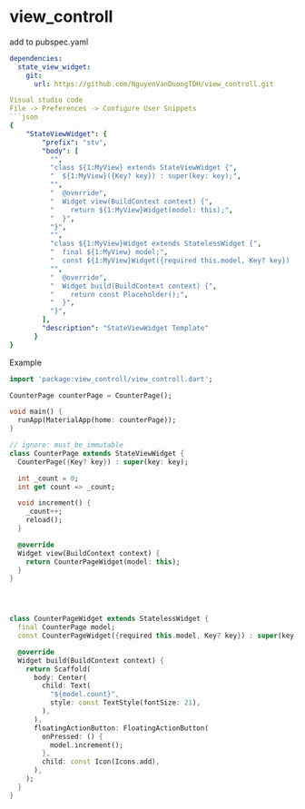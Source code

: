 # view_controll
add to pubspec.yaml
```yaml
dependencies:
  state_view_widget:
    git:
      url: https://github.com/NguyenVanDuongTDH/view_controll.git

Visual studio code
File -> Preferences -> Configure User Snippets
```json
{
	"StateViewWidget": {
		"prefix": "stv",
		"body": [
		  "",
		  "class ${1:MyView} extends StateViewWidget {",
		  "  ${1:MyView}({Key? key}) : super(key: key);",
		  "",
		  "  @override",
		  "  Widget view(BuildContext context) {",
		  "    return ${1:MyView}Widget(model: this);",
		  "  }",
		  "}",
		  "",
		  "class ${1:MyView}Widget extends StatelessWidget {",
		  "  final ${1:MyView} model;",
		  "  const ${1:MyView}Widget({required this.model, Key? key}) : super(key: key);",
		  "",
		  "  @override",
		  "  Widget build(BuildContext context) {",
		  "    return const Placeholder();",
		  "  }",
		  "}",
		],
		"description": "StateViewWidget Template"
	  }
}	    
```

Example
```dart
import 'package:view_controll/view_controll.dart';

CounterPage counterPage = CounterPage();

void main() {
  runApp(MaterialApp(home: counterPage));
}

// ignore: must_be_immutable
class CounterPage extends StateViewWidget {
  CounterPage({Key? key}) : super(key: key);

  int _count = 0;
  int get count => _count;

  void increment() {
    _count++;
    reload();
  }

  @override
  Widget view(BuildContext context) {
    return CounterPageWidget(model: this);
  }
}




class CounterPageWidget extends StatelessWidget {
  final CounterPage model;
  const CounterPageWidget({required this.model, Key? key}) : super(key: key);

  @override
  Widget build(BuildContext context) {
    return Scaffold(
      body: Center(
        child: Text(
          "${model.count}",
          style: const TextStyle(fontSize: 21),
        ),
      ),
      floatingActionButton: FloatingActionButton(
        onPressed: () {
          model.increment();
        },
        child: const Icon(Icons.add),
      ),
    );
  }
}
```


